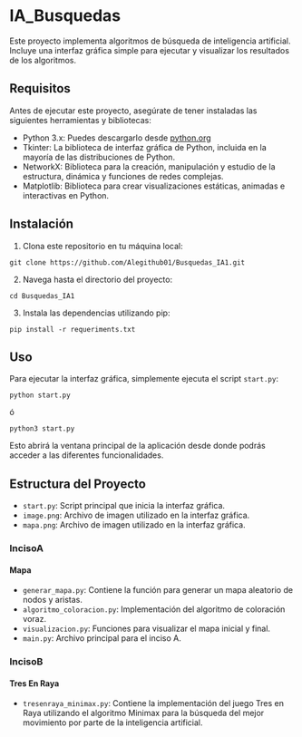 # IA_Busquedas

Este proyecto implementa algoritmos de búsqueda de inteligencia artificial. Incluye una interfaz gráfica simple para ejecutar y visualizar los resultados de los algoritmos.

## Requisitos

Antes de ejecutar este proyecto, asegúrate de tener instaladas las siguientes herramientas y bibliotecas:

- Python 3.x: Puedes descargarlo desde [python.org](https://www.python.org/)
- Tkinter: La biblioteca de interfaz gráfica de Python, incluida en la mayoría de las distribuciones de Python.
- NetworkX: Biblioteca para la creación, manipulación y estudio de la estructura, dinámica y funciones de redes complejas.
- Matplotlib: Biblioteca para crear visualizaciones estáticas, animadas e interactivas en Python.

## Instalación

1. Clona este repositorio en tu máquina local:
```
git clone https://github.com/Alegithub01/Busquedas_IA1.git
```
2. Navega hasta el directorio del proyecto:
```
cd Busquedas_IA1
```
3. Instala las dependencias utilizando pip:
```
pip install -r requeriments.txt
```

## Uso

Para ejecutar la interfaz gráfica, simplemente ejecuta el script `start.py`:
```
python start.py
```
ó
```
python3 start.py
```
Esto abrirá la ventana principal de la aplicación desde donde podrás acceder a las diferentes funcionalidades.

## Estructura del Proyecto

- `start.py`: Script principal que inicia la interfaz gráfica.
- `image.png`: Archivo de imagen utilizado en la interfaz gráfica.
- `mapa.png`: Archivo de imagen utilizado en la interfaz gráfica.

### IncisoA
#### Mapa
- `generar_mapa.py`: Contiene la función para generar un mapa aleatorio de nodos y aristas.
- `algoritmo_coloracion.py`: Implementación del algoritmo de coloración voraz.
- `visualizacion.py`: Funciones para visualizar el mapa inicial y final.
- `main.py`: Archivo principal para el inciso A.

### IncisoB
#### Tres En Raya
-  `tresenraya_minimax.py`: Contiene la implementación del juego Tres en Raya utilizando el algoritmo Minimax para la búsqueda del mejor movimiento por parte de la inteligencia artificial.
